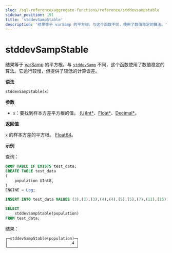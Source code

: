 ```yaml
---
slug: /sql-reference/aggregate-functions/reference/stddevsampstable
sidebar_position: 191
title: 'stddevSampStable'
description: '结果等于 varSamp 的平方根。与这个函数不同，使用了数值稳定的算法。'
---
```



# stddevSampStable

结果等于 [varSamp](../../../sql-reference/aggregate-functions/reference/varsamp.md) 的平方根。与 [`stddevSamp`](../reference/stddevsamp.md) 不同，这个函数使用了数值稳定的算法。它运行较慢，但提供了较低的计算误差。

**语法**

```sql
stddevSampStable(x)
```

**参数**

- `x`：要找到样本方差平方根的值。 [(U)Int*](../../data-types/int-uint.md)、[Float*](../../data-types/float.md)、[Decimal*](../../data-types/decimal.md)。

**返回值**

`x` 的样本方差的平方根。 [Float64](../../data-types/float.md)。

**示例**

查询：

```sql
DROP TABLE IF EXISTS test_data;
CREATE TABLE test_data
(
    population UInt8,
)
ENGINE = Log;

INSERT INTO test_data VALUES (3),(3),(3),(4),(4),(5),(5),(7),(11),(15);

SELECT
    stddevSampStable(population)
FROM test_data;
```

结果：

```response
┌─stddevSampStable(population)─┐
│                            4 │
└──────────────────────────────┘
```
